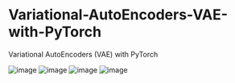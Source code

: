 # Variational-AutoEncoders-VAE-with-PyTorch
Variational AutoEncoders (VAE) with PyTorch


![image](https://github.com/ambideXtrous9/Variational-AutoEncoders-VAE-with-PyTorch/assets/31372586/8c34e6ba-62ad-4d72-8397-3dc1075af685)
![image](https://github.com/ambideXtrous9/Variational-AutoEncoders-VAE-with-PyTorch/assets/31372586/6934b4dd-f411-4b79-9844-f300e71b9c73)
![image](https://github.com/ambideXtrous9/Variational-AutoEncoders-VAE-with-PyTorch/assets/31372586/b3598a12-80c7-46c5-b50f-0b82821c21a2)
![image](https://github.com/ambideXtrous9/Variational-AutoEncoders-VAE-with-PyTorch/assets/31372586/1c78cbc5-e549-409d-82f7-27fb4066a774)
